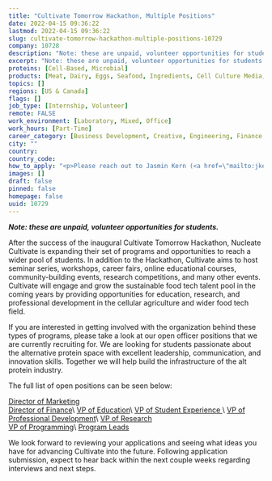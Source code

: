 ```yaml
---
title: "Cultivate Tomorrow Hackathon, Multiple Positions"
date: 2022-04-15 09:36:22
lastmod: 2022-04-15 09:36:22
slug: cultivate-tomorrow-hackathon-multiple-positions-10729
company: 10728
description: "Note: these are unpaid, volunteer opportunities for students."
excerpt: "Note: these are unpaid, volunteer opportunities for students."
proteins: [Cell-Based, Microbial]
products: [Meat, Dairy, Eggs, Seafood, Ingredients, Cell Culture Media, Scaffolding & Structure, Technology & Equipment, Materials]
topics: []
regions: [US & Canada]
flags: []
job_type: [Internship, Volunteer]
remote: FALSE
work_environment: [Laboratory, Mixed, Office]
work_hours: [Part-Time]
career_category: [Business Development, Creative, Engineering, Finance & Accounting, Management & Coordination, Marketing & Communications, Operations, Product Development, Research]
city: ""
country: 
country_code: 
how_to_apply: "<p>Please reach out to Jasmin Kern (<a href=\"mailto:jkern@mit.edu\">jkern@mit.edu</a>) or Sean Baker (<a href=\"mailto:sbaker8@wisc.edu\">sbaker8@wisc.edu</a>) with any questions/queries regarding the application process.</p>"
images: []
draft: false
pinned: false
homepage: false
uuid: 10729
---
```

***Note: these are unpaid, volunteer opportunities for students.***

After the success of the inaugural Cultivate Tomorrow Hackathon,
Nucleate Cultivate is expanding their set of programs and opportunities
to reach a wider pool of students. In addition to the Hackathon,
Cultivate aims to host seminar series, workshops, career fairs, online
educational courses, community-building events, research competitions,
and many other events. Cultivate will engage and grow the sustainable
food tech talent pool in the coming years by providing opportunities for
education, research, and professional development in the cellular
agriculture and wider food tech field.

If you are interested in getting involved with the organization behind
these types of programs, please take a look at our open officer
positions that we are currently recruiting for. We are looking for
students passionate about the alternative protein space with excellent
leadership, communication, and innovation skills. Together we will help
build the infrastructure of the alt protein industry. 

The full list of open positions can be seen below:

[Director of
Marketing](https://www.cultivate-tmrw.com/jobs-1/as-our-director-of-marketing%2C-you-will-lead-efforts-for-engaging-with-the-community%2C-attracting-interest-in-our-initiatives%2C-and-managing-cultivate%E2%80%99s-social-media-presence.-)\
[Director of
Finance](https://www.cultivate-tmrw.com/jobs-1/as-our-director-of-finance%2C-you-will-have-the-opportunity-to-lead-financing-to-ensure-operational-excellence%2C-appropriate-capitalization-and-cost-efficient-growth.)\
[VP of
Education](https://www.cultivate-tmrw.com/jobs-1/as-our-vp-of-education-you-will-have-the-opportunity-to-source-educational-materials-and-spearhead-educational-seminars%2C-office-hours%2C-and-workshops-for-initiatives-within-the-nucleate-cultivate-ecosystem.)\
[VP of Student
Experience ](https://www.cultivate-tmrw.com/jobs-1/as-vp-of-student-experience-you-will-oversee-communication-with-students-participating-in-cultivate-programs-and-events.-you-will-work-with-program-leads-and-the-vp-of-education-to-ensure-students-are-well-prepared-for-cultivate-events-and-programs.)\
[VP of Professional
Development](https://www.cultivate-tmrw.com/jobs-1/as-our-vp-of-professional-development-you-will-have-the-opportunity-to-build-professional-development-programs%2C-seek-and-post-job-opportunities-in-cell-ag-hackathon%2C-and-support-initiatives-within-the-nucleatecultivate-ecosystem.)\
[VP of
Research](https://www.cultivate-tmrw.com/jobs-1/as-our-vp-of-research-you-will-collaborate-on-project-and-hackathon-prompts%2C-and-have-the-opportunity-to-communicate%2C-onboard%2C-and-serve-as-a-liaison-for-our-industry-and-academic-experts%2C-serving-as-judges-and-mentors-for-cultivate-hackathon.-)\
[VP of
Programming](https://www.cultivate-tmrw.com/jobs-1/as-our-vp-of-programming-you-will-have-the-opportunity-to-dream-up-and-spearhead-panels%2C-workshops%2C-and-new-initiatives-within-the-nucleatecultivate-ecosystem.)\
[Program
Leads](https://www.cultivate-tmrw.com/jobs-1/as-a-program-lead%2C-you%E2%80%99ll-be-directly-involved-with-deploying-our-programming-and-developing-new-initiatives.-we-are-still-in-the-process-of-planning-our-programs.-if-you%E2%80%99re-interested-in-getting-involved-early-and-contributing-towards-a-program-you-want-to-see%2Flead-remotely%2C-let-us-know-by-sending-an-email-to-cellag.hackathon%40gmail.com.)

We look forward to reviewing your applications and seeing what ideas you
have for advancing Cultivate into the future. Following application
submission, expect to hear back within the next couple weeks regarding
interviews and next steps.
